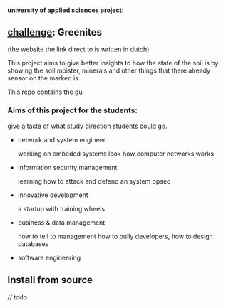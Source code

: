 #### university of applied sciences project:
## [challenge](https://thechallenge-hboict.nl/?page_id=59): Greenites
(the website the link direct to is written in dutch)

This project aims to give better insights to how the state of the soil is
by showing the soil moister, minerals
and other things that there already sensor on the marked is.

This repo contains the gui

### Aims of this project for the students:
give a taste of what study direction students could go.

 - network and system engineer
   
   working on embeded systems look how computer networks works


 - information security management
   
   learning how to attack and defend an system
   opsec


 - innovative development
   
   a startup with training wheels


 - business & data management
   
   how to tell to management how to bully developers,
   how to design databases

 - software engineering


## Install from source
// todo
